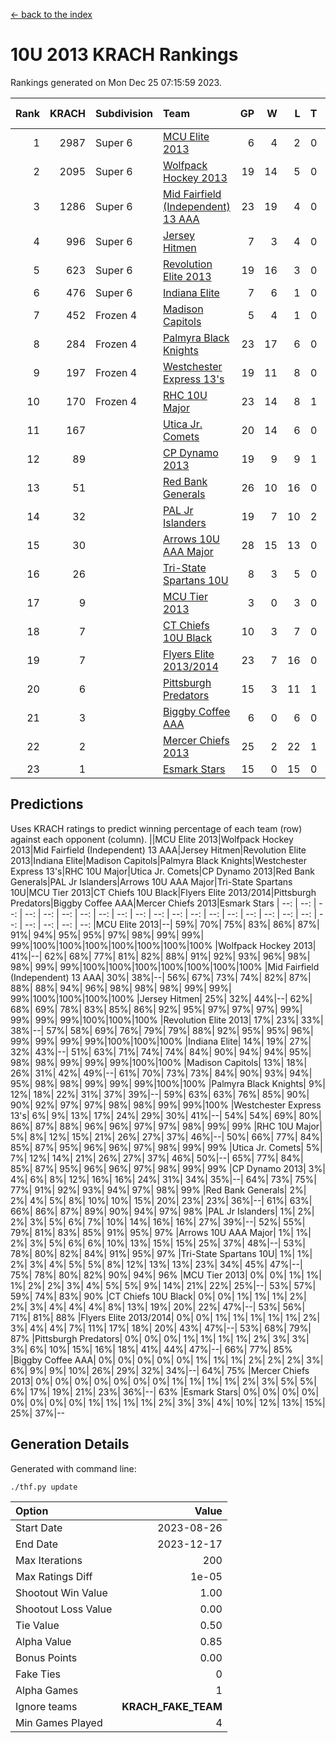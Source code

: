 [<- back to the index](readme.md)
# 10U 2013 KRACH Rankings
Rankings generated on Mon Dec 25 07:15:59 2023.

Rank|KRACH|Subdivision|Team|GP|W|L|T|OTW|OTL|SoS|Exp Wins|Win Diff
---:|---:|:---|:---|---:|---:|---:|---:|---:|---:|---:|---:|---:
1|2987|Super 6|[MCU Elite 2013](https://gamesheetstats.com/seasons/3664/teams/140889/schedule)|6|4|2|0|0|0|1482|4.8|-0.0
2|2095|Super 6|[Wolfpack Hockey 2013](https://gamesheetstats.com/seasons/3664/teams/140894/schedule)|19|14|5|0|0|1|1013|14.8|-0.0
3|1286|Super 6|[Mid Fairfield (Independent) 13 AAA](https://gamesheetstats.com/seasons/3664/teams/140891/schedule)|23|19|4|0|2|0|442|19.8|-0.0
4|996|Super 6|[Jersey Hitmen](https://gamesheetstats.com/seasons/3664/teams/140893/schedule)|7|3|4|0|0|1|1617|3.8|-0.0
5|623|Super 6|[Revolution Elite 2013](https://gamesheetstats.com/seasons/3664/teams/140904/schedule)|19|16|3|0|2|0|272|16.8|-0.0
6|476|Super 6|[Indiana Elite](https://gamesheetstats.com/seasons/3664/teams/144358/schedule)|7|6|1|0|0|0|124|6.9|0.0
7|452|Frozen 4|[Madison Capitols](https://gamesheetstats.com/seasons/3664/teams/162460/schedule)|5|4|1|0|1|0|169|4.9|0.0
8|284|Frozen 4|[Palmyra Black Knights](https://gamesheetstats.com/seasons/3664/teams/140906/schedule)|23|17|6|0|0|1|395|17.8|-0.0
9|197|Frozen 4|[Westchester Express 13's](https://gamesheetstats.com/seasons/3664/teams/140899/schedule)|19|11|8|0|0|2|476|11.8|-0.0
10|170|Frozen 4|[RHC 10U Major](https://gamesheetstats.com/seasons/3664/teams/140895/schedule)|23|14|8|1|1|2|296|15.3|-0.0
11|167||[Utica Jr. Comets](https://gamesheetstats.com/seasons/3664/teams/140900/schedule)|20|14|6|0|3|0|87|14.8|-0.0
12|89||[CP Dynamo 2013](https://gamesheetstats.com/seasons/3664/teams/140901/schedule)|19|9|9|1|1|1|257|10.3|-0.0
13|51||[Red Bank Generals](https://gamesheetstats.com/seasons/3664/teams/140896/schedule)|26|10|16|0|0|2|379|10.8|-0.0
14|32||[PAL Jr Islanders](https://gamesheetstats.com/seasons/3664/teams/140903/schedule)|19|7|10|2|2|0|187|8.8|-0.0
15|30||[Arrows 10U AAA Major](https://gamesheetstats.com/seasons/3664/teams/140902/schedule)|28|15|13|0|0|1|151|15.8|-0.0
16|26||[Tri-State Spartans 10U](https://gamesheetstats.com/seasons/3664/teams/144359/schedule)|8|3|5|0|0|1|261|3.9|0.0
17|9||[MCU Tier 2013](https://gamesheetstats.com/seasons/3664/teams/140890/schedule)|3|0|3|0|0|0|666|0.9|0.0
18|7||[CT Chiefs 10U Black](https://gamesheetstats.com/seasons/3664/teams/140892/schedule)|10|3|7|0|0|0|47|3.8|-0.0
19|7||[Flyers Elite 2013/2014](https://gamesheetstats.com/seasons/3664/teams/140898/schedule)|23|7|16|0|0|0|102|7.8|-0.0
20|6||[Pittsburgh Predators](https://gamesheetstats.com/seasons/3664/teams/140907/schedule)|15|3|11|1|0|0|239|4.3|-0.0
21|3||[Biggby Coffee AAA](https://gamesheetstats.com/seasons/3664/teams/144357/schedule)|6|0|6|0|0|0|212|0.9|0.0
22|2||[Mercer Chiefs 2013](https://gamesheetstats.com/seasons/3664/teams/140897/schedule)|25|2|22|1|0|0|167|3.3|-0.0
23|1||[Esmark Stars](https://gamesheetstats.com/seasons/3664/teams/140905/schedule)|15|0|15|0|0|0|236|0.8|-0.0

## Predictions
Uses KRACH ratings to predict winning percentage of each team (row) against each opponent (column).
||MCU Elite 2013|Wolfpack Hockey 2013|Mid Fairfield (Independent) 13 AAA|Jersey Hitmen|Revolution Elite 2013|Indiana Elite|Madison Capitols|Palmyra Black Knights|Westchester Express 13's|RHC 10U Major|Utica Jr. Comets|CP Dynamo 2013|Red Bank Generals|PAL Jr Islanders|Arrows 10U AAA Major|Tri-State Spartans 10U|MCU Tier 2013|CT Chiefs 10U Black|Flyers Elite 2013/2014|Pittsburgh Predators|Biggby Coffee AAA|Mercer Chiefs 2013|Esmark Stars
| --: | --: | --: | --: | --: | --: | --: | --: | --: | --: | --: | --: | --: | --: | --: | --: | --: | --: | --: | --: | --: | --: | --: | --: 
|MCU Elite 2013|--| 59%| 70%| 75%| 83%| 86%| 87%| 91%| 94%| 95%| 95%| 97%| 98%| 99%| 99%| 99%|100%|100%|100%|100%|100%|100%|100%
|Wolfpack Hockey 2013| 41%|--| 62%| 68%| 77%| 81%| 82%| 88%| 91%| 92%| 93%| 96%| 98%| 98%| 99%| 99%|100%|100%|100%|100%|100%|100%|100%
|Mid Fairfield (Independent) 13 AAA| 30%| 38%|--| 56%| 67%| 73%| 74%| 82%| 87%| 88%| 88%| 94%| 96%| 98%| 98%| 98%| 99%| 99%| 99%|100%|100%|100%|100%
|Jersey Hitmen| 25%| 32%| 44%|--| 62%| 68%| 69%| 78%| 83%| 85%| 86%| 92%| 95%| 97%| 97%| 97%| 99%| 99%| 99%| 99%|100%|100%|100%
|Revolution Elite 2013| 17%| 23%| 33%| 38%|--| 57%| 58%| 69%| 76%| 79%| 79%| 88%| 92%| 95%| 95%| 96%| 99%| 99%| 99%| 99%|100%|100%|100%
|Indiana Elite| 14%| 19%| 27%| 32%| 43%|--| 51%| 63%| 71%| 74%| 74%| 84%| 90%| 94%| 94%| 95%| 98%| 98%| 99%| 99%| 99%|100%|100%
|Madison Capitols| 13%| 18%| 26%| 31%| 42%| 49%|--| 61%| 70%| 73%| 73%| 84%| 90%| 93%| 94%| 95%| 98%| 98%| 99%| 99%| 99%|100%|100%
|Palmyra Black Knights|  9%| 12%| 18%| 22%| 31%| 37%| 39%|--| 59%| 63%| 63%| 76%| 85%| 90%| 90%| 92%| 97%| 97%| 98%| 98%| 99%| 99%|100%
|Westchester Express 13's|  6%|  9%| 13%| 17%| 24%| 29%| 30%| 41%|--| 54%| 54%| 69%| 80%| 86%| 87%| 88%| 96%| 96%| 97%| 97%| 98%| 99%| 99%
|RHC 10U Major|  5%|  8%| 12%| 15%| 21%| 26%| 27%| 37%| 46%|--| 50%| 66%| 77%| 84%| 85%| 87%| 95%| 96%| 96%| 97%| 98%| 99%| 99%
|Utica Jr. Comets|  5%|  7%| 12%| 14%| 21%| 26%| 27%| 37%| 46%| 50%|--| 65%| 77%| 84%| 85%| 87%| 95%| 96%| 96%| 97%| 98%| 99%| 99%
|CP Dynamo 2013|  3%|  4%|  6%|  8%| 12%| 16%| 16%| 24%| 31%| 34%| 35%|--| 64%| 73%| 75%| 77%| 91%| 92%| 93%| 94%| 97%| 98%| 99%
|Red Bank Generals|  2%|  2%|  4%|  5%|  8%| 10%| 10%| 15%| 20%| 23%| 23%| 36%|--| 61%| 63%| 66%| 86%| 87%| 89%| 90%| 94%| 97%| 98%
|PAL Jr Islanders|  1%|  2%|  2%|  3%|  5%|  6%|  7%| 10%| 14%| 16%| 16%| 27%| 39%|--| 52%| 55%| 79%| 81%| 83%| 85%| 91%| 95%| 97%
|Arrows 10U AAA Major|  1%|  1%|  2%|  3%|  5%|  6%|  6%| 10%| 13%| 15%| 15%| 25%| 37%| 48%|--| 53%| 78%| 80%| 82%| 84%| 91%| 95%| 97%
|Tri-State Spartans 10U|  1%|  1%|  2%|  3%|  4%|  5%|  5%|  8%| 12%| 13%| 13%| 23%| 34%| 45%| 47%|--| 75%| 78%| 80%| 82%| 90%| 94%| 96%
|MCU Tier 2013|  0%|  0%|  1%|  1%|  1%|  2%|  2%|  3%|  4%|  5%|  5%|  9%| 14%| 21%| 22%| 25%|--| 53%| 57%| 59%| 74%| 83%| 90%
|CT Chiefs 10U Black|  0%|  0%|  1%|  1%|  1%|  2%|  2%|  3%|  4%|  4%|  4%|  8%| 13%| 19%| 20%| 22%| 47%|--| 53%| 56%| 71%| 81%| 88%
|Flyers Elite 2013/2014|  0%|  0%|  1%|  1%|  1%|  1%|  1%|  2%|  3%|  4%|  4%|  7%| 11%| 17%| 18%| 20%| 43%| 47%|--| 53%| 68%| 79%| 87%
|Pittsburgh Predators|  0%|  0%|  0%|  1%|  1%|  1%|  1%|  2%|  3%|  3%|  3%|  6%| 10%| 15%| 16%| 18%| 41%| 44%| 47%|--| 66%| 77%| 85%
|Biggby Coffee AAA|  0%|  0%|  0%|  0%|  0%|  1%|  1%|  1%|  2%|  2%|  2%|  3%|  6%|  9%|  9%| 10%| 26%| 29%| 32%| 34%|--| 64%| 75%
|Mercer Chiefs 2013|  0%|  0%|  0%|  0%|  0%|  0%|  0%|  1%|  1%|  1%|  1%|  2%|  3%|  5%|  5%|  6%| 17%| 19%| 21%| 23%| 36%|--| 63%
|Esmark Stars|  0%|  0%|  0%|  0%|  0%|  0%|  0%|  0%|  1%|  1%|  1%|  1%|  2%|  3%|  3%|  4%| 10%| 12%| 13%| 15%| 25%| 37%|--

## Generation Details

Generated with command line:
```
./thf.py update
```

| Option | Value |
| :----- | ----: |
| Start Date | 2023-08-26 |
| End Date | 2023-12-17 |
| Max Iterations | 200 |
| Max Ratings Diff | 1e-05 |
| Shootout Win Value | 1.00 |
| Shootout Loss Value | 0.00 |
| Tie Value | 0.50 |
| Alpha Value | 0.85 |
| Bonus Points | 0.00 |
| Fake Ties | 0 |
| Alpha Games | 1 |
| Ignore teams | __KRACH_FAKE_TEAM__ |
| Min Games Played | 4 |

